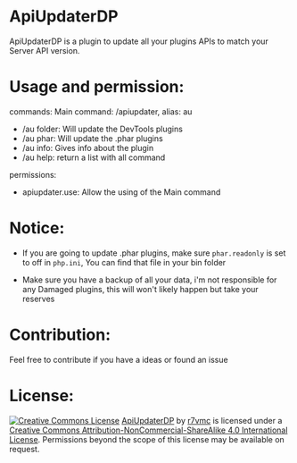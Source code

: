 # ApiUpdaterDP

ApiUpdaterDP is a plugin to update all your plugins APIs to match your Server API version.

# Usage and permission:
commands:
   Main command: /apiupdater, alias: au
  - /au folder: Will update the DevTools plugins
  - /au phar: Will update the .phar plugins
  - /au info: Gives info about the plugin
  - /au help: return a list with all command
  
permissions:
  - apiupdater.use: Allow the using of the Main command
 
# Notice:
- If you are going to update .phar plugins, make sure `phar.readonly` is set to off in `php.ini`, You can find that file in your bin folder

- Make sure you have a backup of all your data, i'm not responsible for any Damaged plugins, this will won't likely happen but take your reserves

# Contribution:
Feel free to contribute if you have a ideas or found an issue

# License:
[![Creative Commons License](https://i.creativecommons.org/l/by-nc-sa/4.0/88x31.png)](http://creativecommons.org/licenses/by-nc-sa/4.0/)
[ApiUpdaterDP](https://github.com/survanetwork/HotBlock) by [r7vmc](https://github.com/r7vmc) is licensed under a [Creative Commons Attribution-NonCommercial-ShareAlike 4.0 International License](http://creativecommons.org/licenses/by-nc-sa/4.0/). Permissions beyond the scope of this license may be available on request.

